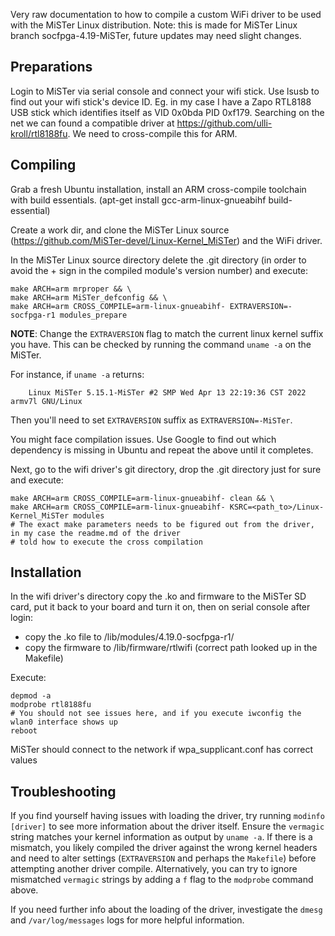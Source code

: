 Very raw documentation to how to compile a custom WiFi driver to be used with the MiSTer Linux distribution.
Note: this is made for MiSTer Linux branch socfpga-4.19-MiSTer, future updates may need slight changes.

## Preparations
Login to MiSTer via serial console and connect your wifi stick. Use lsusb to find out your wifi stick's device ID. Eg. in my case I 
have a Zapo RTL8188 USB stick which identifies itself as VID 0x0bda PID 0xf179. Searching on the net we can found a compatible driver
at https://github.com/ulli-kroll/rtl8188fu. We need to cross-compile this for ARM.

## Compiling
Grab a fresh Ubuntu installation, install an ARM cross-compile toolchain with build essentials. 
(apt-get install gcc-arm-linux-gnueabihf build-essential)

Create a work dir, and clone the MiSTer Linux source (https://github.com/MiSTer-devel/Linux-Kernel_MiSTer)
and the WiFi driver.

In the MiSTer Linux source directory delete the .git directory (in order to avoid the + sign in the compiled module's version number)
and execute:

	make ARCH=arm mrproper && \
	make ARCH=arm MiSTer_defconfig && \
	make ARCH=arm CROSS_COMPILE=arm-linux-gnueabihf- EXTRAVERSION=-socfpga-r1 modules_prepare

**NOTE**: Change the `EXTRAVERSION` flag to match the current linux kernel suffix you have. This can be checked by running the command `uname -a` on the MiSTer.

For instance, if `uname -a` returns:

        Linux MiSTer 5.15.1-MiSTer #2 SMP Wed Apr 13 22:19:36 CST 2022 armv7l GNU/Linux

Then you'll need to set `EXTRAVERSION` suffix as `EXTRAVERSION=-MiSTer`.
	
You might face compilation issues. Use Google to find out which dependency is missing in Ubuntu and repeat the above until it completes.

Next, go to the wifi driver's git directory, drop the .git directory just for sure and execute:

	make ARCH=arm CROSS_COMPILE=arm-linux-gnueabihf- clean && \
	make ARCH=arm CROSS_COMPILE=arm-linux-gnueabihf- KSRC=<path_to>/Linux-Kernel_MiSTer modules
	# The exact make parameters needs to be figured out from the driver, in my case the readme.md of the driver
	# told how to execute the cross compilation

## Installation
In the wifi driver's directory copy the .ko and firmware to the MiSTer SD card, put it back to your board and turn it on, then on 
serial console after login:
- copy the .ko file to /lib/modules/4.19.0-socfpga-r1/
- copy the firmware to /lib/firmware/rtlwifi (correct path looked up in the Makefile)

Execute:

	depmod -a
	modprobe rtl8188fu
	# You should not see issues here, and if you execute iwconfig the wlan0 interface shows up
	reboot

  MiSTer should connect to the network if wpa_supplicant.conf has correct values

## Troubleshooting
If you find yourself having issues with loading the driver, try running `modinfo [driver]` to see more information about the driver itself. Ensure the `vermagic` string matches your kernel information as output by `uname -a`. If there is a mismatch, you likely compiled the driver against the wrong kernel headers and need to alter settings (`EXTRAVERSION` and perhaps the `Makefile`) before attempting another driver compile. Alternatively, you can try to ignore mismatched `vermagic` strings by adding a `f` flag to the `modprobe` command above.

If you need further info about the loading of the driver, investigate the `dmesg` and `/var/log/messages` logs for more helpful information.  
